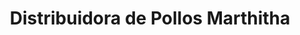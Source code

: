 ---
title: "Distribuidora de Pollos Marthitha"
url: /ciudadela-ibarra/distribuidora-de-pollos-marthitha/
shop: carnicero
---